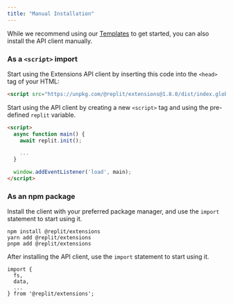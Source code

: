 ```yaml
---
title: "Manual Installation"
---
```


While we recommend using our [Templates](/extensions/basics/templates) to get started, you can also install the API client manually.

### As a `<script>` import

Start using the Extensions API client by inserting this code into the `<head>` tag of your HTML:

```html
<script src="https://unpkg.com/@replit/extensions@1.8.0/dist/index.global.js"></script>
```

Start using the API client by creating a new `<script>` tag and using the pre-defined `replit` variable.

```html
<script>
  async function main() {
    await replit.init();

    ...
  }

  window.addEventListener('load', main);
</script>
```

### As an npm package

Install the client with your preferred package manager, and use the `import` statement to start using it.

```
npm install @replit/extensions
yarn add @replit/extensions
pnpm add @replit/extensions
```

After installing the API client, use the `import` statement to start using it.

```tsx
import {
  fs,
  data,
  ...
} from '@replit/extensions';
```